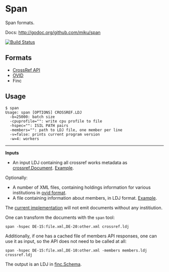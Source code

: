 Span
====

Span formats.

Docs: http://godoc.org/github.com/miku/span

[![Build Status](https://travis-ci.org/miku/span.svg?branch=master)](https://travis-ci.org/miku/span)

Formats
-------

* [CrossRef API](http://api.crossref.org/)
* [OVID](http://rzblx4.uni-regensburg.de/ezeitdata/admin/ezb_export_ovid_v01.xsd)
* Finc

Usage
-----

    $ span
    Usage: span [OPTIONS] CROSSREF.LDJ
      -b=25000: batch size
      -cpuprofile="": write cpu profile to file
      -hspec="": ISIL PATH pairs
      -members="": path to LDJ file, one member per line
      -v=false: prints current program version
      -w=4: workers

----

**Inputs**

* An input LDJ containing all crossref works metadata as [crossref.Document](https://github.com/miku/span/blob/5585dc500d82fcab9c783937d7d567fdffb71fde/crossref/document.go#L46). [Example](http://api.crossref.org/works/56).

Optionally:

* A number of XML files, containing holdings information for various institutions in [ovid format](http://rzblx4.uni-regensburg.de/ezeitdata/admin/ezb_export_ovid_v01.xsd).
* A file containing information about members, in LDJ format. [Example](http://api.crossref.org/members/56).

The [current implementation](https://github.com/miku/span/blob/318c85e649880efb02dacb75a7d5ecb010a1b979/cmd/span/main.go#L38) will not emit documents without any institiution.

One can transform the documents with the `span` tool:

    span -hspec DE-15:file.xml,DE-20:other.xml crossref.ldj

Additionally, if one has a cached file of members API responses, one can
use it as input, so the API does not need to be called at all:

    span -hspec DE-15:file.xml,DE-10:other.xml -members members.ldj crossref.ldj

The output is an LDJ in [finc.Schema](https://github.com/miku/span/blob/5585dc500d82fcab9c783937d7d567fdffb71fde/finc/schema.go#L5).
